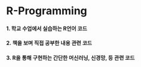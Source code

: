 # R-Programming
#### 1. 학교 수업에서 실습하는 R언어 코드
#### 2. 책을 보며 직접 공부한 내용 관련 코드
#### 3. R을 통해 구현하는 간단한 머신러닝, 신경망, 등 관련 코드
